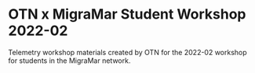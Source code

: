 # OTN x MigraMar Student Workshop 2022-02
Telemetry workshop materials created by OTN for the 2022-02 workshop for students in the MigraMar network.
